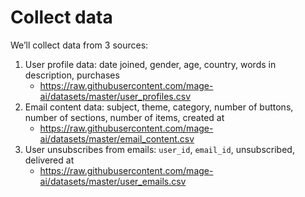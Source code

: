 # Collect data

We’ll collect data from 3 sources:

1. User profile data: date joined, gender, age, country, words in description, purchases
    - https://raw.githubusercontent.com/mage-ai/datasets/master/user_profiles.csv
1. Email content data: subject, theme, category, number of buttons, number of sections, number of items, created at
    - https://raw.githubusercontent.com/mage-ai/datasets/master/email_content.csv
1. User unsubscribes from emails: `user_id`, `email_id`, unsubscribed, delivered at
    - https://raw.githubusercontent.com/mage-ai/datasets/master/user_emails.csv